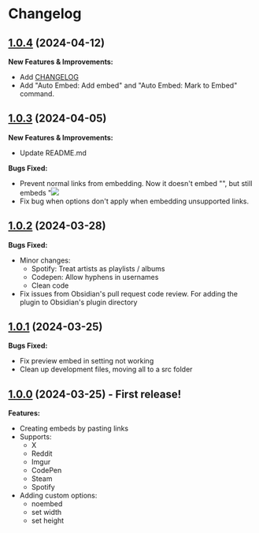 # Changelog

## [1.0.4](https://github.com/GnoxNahte/obsidian-auto-embed/tree/1.0.4) (2024-04-12)

**New Features & Improvements:**
- Add [CHANGELOG](https://github.com/GnoxNahte/obsidian-auto-embed/blob/main/CHANGELOG.md)
- Add "Auto Embed: Add embed" and "Auto Embed: Mark to Embed" command. 

## [1.0.3](https://github.com/GnoxNahte/obsidian-auto-embed/tree/1.0.3) (2024-04-05)

**New Features & Improvements:**
- Update README.md

**Bugs Fixed:**
- Prevent normal links from embedding. Now it doesn't embed "[](link)", but still embeds "![](link)
- Fix bug when options don't apply when embedding unsupported links.

## [1.0.2](https://github.com/GnoxNahte/obsidian-auto-embed/tree/1.0.2) (2024-03-28)

**Bugs Fixed:**
- Minor changes:
    - Spotify: Treat artists as playlists / albums
    - Codepen: Allow hyphens in usernames
    - Clean code
- Fix issues from Obsidian's pull request code review. For adding the plugin to Obsidian's plugin directory

## [1.0.1](https://github.com/GnoxNahte/obsidian-auto-embed/tree/1.0.1) (2024-03-25)

**Bugs Fixed:**
- Fix preview embed in setting not working
- Clean up development files, moving all to a src folder

## [1.0.0](https://github.com/GnoxNahte/obsidian-auto-embed/tree/1.0.0) (2024-03-25) - First release!

**Features:**
- Creating embeds by pasting links
- Supports: 
    - X 
    - Reddit
    - Imgur
    - CodePen
    - Steam 
    - Spotify
- Adding custom options:
    - noembed
    - set width
    - set height


<!-- Template
DO THIS, DON'T COPY: 
REPLACE 1.0.x (link title and url tree link) AND DATE

## [1.0.x](https://github.com/GnoxNahte/obsidian-auto-embed/tree/1.0.x) (2024-xx-xx)

**New Features & Improvements:**
- 

**Bugs Fixed:**
- 
-->